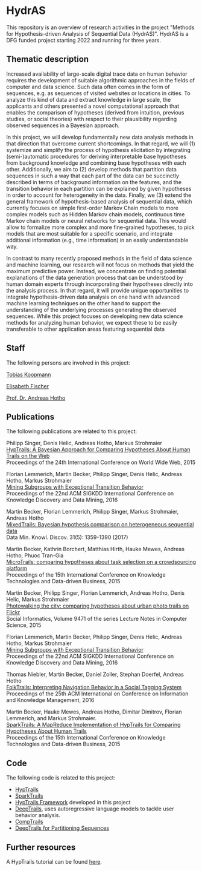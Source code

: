 # HydrAS
This repository is an overview of research activities in the project "Methods for Hypothesis-driven Analysis of Sequential Data (HydrAS)". 
HydrAS is a DFG funded project starting 2022 and running for three years. 

## Thematic description

Increased availability of large-scale digital trace data on human behavior requires the development of suitable algorithmic approaches in the fields of computer and data science. Such data often comes in the form of sequences, e.g. as sequences of visited websites or locations in cities. To analyze this kind of data and extract knowledge in large scale, the applicants and others presented a novel computational approach that enables the comparison of hypotheses (derived from intuition, previous studies, or social theories) with respect to their plausibility regarding observed sequences in a Bayesian approach.

In this project, we will develop fundamentally new data analysis methods in that direction that overcome current shortcomings. In that regard, we will (1) systemize and simplify the process of hypothesis elicitation by integrating (semi-)automatic procedures for deriving interpretable base hypotheses from background knowledge and combining base hypotheses with each other. Additionally, we aim to (2) develop methods that partition data sequences in such a way that each part of the data can be succinctly described in terms of background information on the features, and the transition behavior in each partition can be explained by given hypotheses in order to account for heterogeneity in the data. Finally, we (3) extend the general framework of hypothesis-based analysis of sequential data, which currently focuses on simple first-order Markov Chain models to more complex models such as Hidden Markov chain models, continuous time Markov chain models or neural networks for sequential data. This would allow to formalize more complex and more fine-grained hypotheses, to pick models that are most suitable for a specific scenario, and integrate additional information (e.g., time information) in an easily understandable way.

In contrast to many recently proposed methods in the field of data science and machine learning, our research will not focus on methods that yield the maximum predictive power. Instead, we concentrate on finding potential explanations of the data generation process that can be understood by human domain experts through incorporating their hypotheses directly into the analysis process. In that regard, it will provide unique opportunities to integrate hypothesis-driven data analysis on one hand with advanced machine learning techniques on the other hand to support the understanding of the underlying processes generating the observed sequences. While this project focuses on developing new data science methods for analyzing human behavior, we expect these to be easily transferable to other application areas featuring sequential data

## Staff

The following persons are involved in this project:

[Tobias Koopmann](https://www.informatik.uni-wuerzburg.de/datascience/staff/koopmann/)

[Elisabeth Fischer](https://www.informatik.uni-wuerzburg.de/datascience/staff/elisabeth-fischer/)

[Prof. Dr. Andreas Hotho](https://www.informatik.uni-wuerzburg.de/datascience/staff/hotho/)

## Publications

The following publications are related to this project:

Philipp Singer, Denis Helic, Andreas Hotho, Markus Strohmaier <br>
[HypTrails: A Bayesian Approach for Comparing Hypotheses About Human Trails on the Web](https://dl.acm.org/doi/abs/10.1145/2736277.2741080) <br>
Proceedings of the 24th International Conference on World Wide Web, 2015

Florian Lemmerich, Martin Becker, Philipp Singer, Denis Helic, Andreas Hotho, Markus Strohmaier <br>
[Mining Subgroups with Exceptional Transition Behavior](https://dl.acm.org/doi/10.1145/2939672.2939752) <br>
Proceedings of the 22nd ACM SIGKDD International Conference on Knowledge Discovery and Data Mining, 2016

Martin Becker, Florian Lemmerich, Philipp Singer, Markus Strohmaier, Andreas Hotho <br>
[MixedTrails: Bayesian hypothesis comparison on heterogeneous sequential data](https://link.springer.com/article/10.1007/s10618-017-0518-x) <br>
Data Min. Knowl. Discov. 31(5): 1359-1390 (2017)

Martin Becker, Kathrin Borchert, Matthias Hirth, Hauke Mewes, Andreas Hotho, Phuoc Tran-Gia <br>
[MicroTrails: comparing hypotheses about task selection on a crowdsourcing platform](https://dl.acm.org/doi/10.1145/2809563.2809608) <br>
Proceedings of the 15th International Conference on Knowledge Technologies and Data-driven Business, 2015

Martin Becker, Philipp Singer, Florian Lemmerich, Andreas Hotho, Denis Helic, Markus Strohmaier <br>
[Photowalking the city: comparing hypotheses about urban photo trails on Flickr](https://link.springer.com/chapter/10.1007/978-3-319-27433-1_16) <br>
Social Informatics, Volume 9471 of the series Lecture Notes in Computer Science, 2015

Florian Lemmerich, Martin Becker, Philipp Singer, Denis Helic, Andreas Hotho, Markus Strohmaier <br>
[Mining Subgroups with Exceptional Transition Behavior](https://dl.acm.org/doi/10.1145/2939672.2939752) <br>
Proceedings of the 22nd ACM SIGKDD International Conference on Knowledge Discovery and Data Mining, 2016

Thomas Niebler, Martin Becker, Daniel Zoller, Stephan Doerfel, Andreas Hotho <br>
[FolkTrails: Interpreting Navigation Behavior in a Social Tagging System](https://dl.acm.org/doi/10.1145/2983323.2983686) <br>
Proceedings of the 25th ACM International on Conference on Information and Knowledge Management, 2016

Martin Becker, Hauke Mewes, Andreas Hotho, Dimitar Dimitrov, Florian Lemmerich, and Markus Strohmaier. <br>
[SparkTrails: A MapReduce Implementation of HypTrails for Comparing Hypotheses About Human Trails](https://dl.acm.org/doi/10.1145/2872518.2889380) <br>
Proceedings of the 15th International Conference on Knowledge Technologies and Data-driven Business, 2015


## Code 

The following code is related to this project:
- [HypTrails](https://github.com/mgbckr/pytrails)
- [SparkTrails](https://github.com/mgbckr/sparktrails)
- [HypTrails Framework](https://github.com/LSX-UniWue/HypTrails-Framework) developed in this project
- [DeepTrails](https://github.com/LSX-UniWue/DeepTrails), uses autoregressive language models to tackle user behavior analysis.
- [CompTrails](https://github.com/LSX-UniWue/CompTrails)
- [DeepTrails for Partitioning Sequences](https://github.com/LSX-UniWue/DeepTrails/tree/sequence_clustering)

## Further resources

A HypTrails tutorial can be found [here](https://nbviewer.org/github/psinger/HypTrails/blob/master/tutorial/hyptrails_tutorial.ipynb). 

